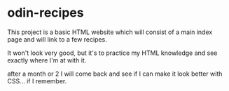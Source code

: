 # odin-recipes
This project is a basic HTML website which will consist of a main index page and will link to a few recipes.

It won't look very good, but it's to practice my HTML knowledge and see exactly where I'm at with it.

after a month or 2 I will come back and see if I can make it look better with CSS... if I remember.
